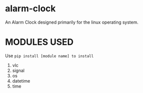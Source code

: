 # alarm-clock
An Alarm Clock designed primarily for the linux operating system.

# MODULES USED

Use `pip install [module name] to install`
1. vlc
2. signal
3. os
4. datetime
5. time
